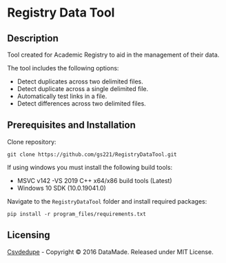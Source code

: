 # Registry Data Tool

## Description
Tool created for Academic Registry to aid in the management of their data. 

The tool includes the following options: 

- Detect duplicates across two delimited files. 
- Detect duplicate across a single delimited file. 
- Automatically test links in a file. 
- Detect differences across two delimited files.

## Prerequisites and Installation
Clone repository:
```
git clone https://github.com/gs221/RegistryDataTool.git
```
If using windows you must install the following build tools:
- MSVC v142 -VS 2019 C++ x64/x86 build tools (Latest)
- Windows 10 SDK (10.0.19041.0)

Navigate to the `RegistryDataTool` folder and install required packages: 
```
pip install -r program_files/requirements.txt
```

## Licensing 
[Csvdedupe](https://github.com/dedupeio/csvdedupe#copyright-and-attribution) - Copyright © 2016 DataMade. Released under MIT License.
